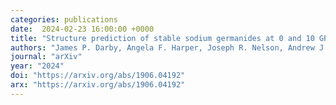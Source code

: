 ```yaml
---
categories: publications
date:  2024-02-23 16:00:00 +0000
title: "Structure prediction of stable sodium germanides at 0 and 10 GPa"
authors: "James P. Darby, Angela F. Harper, Joseph R. Nelson, Andrew J. Morris"
journal: "arXiv"
year: "2024"
doi: "https://arxiv.org/abs/1906.04192"
arx: "https://arxiv.org/abs/1906.04192"
---
```


